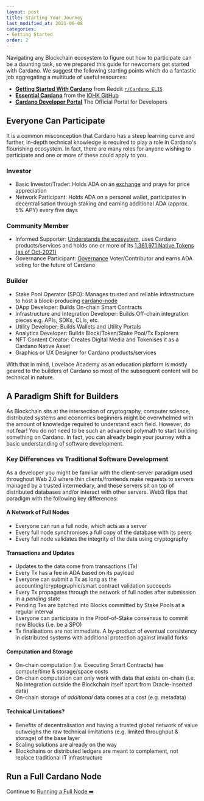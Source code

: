 ```yaml
---
layout: post
title: Starting Your Journey
last_modified_at: 2021-06-08
categories:
- Getting Started
order: 2
---
```


Navigating any Blockchain ecosystem to figure out how to participate can be a daunting task, so we prepared this guide for newcomers get started with Cardano. We suggest the following starting points which do a fantastic job aggregating a multitude of useful resources:
- [**Getting Started With Cardano**](https://www.reddit.com/r/Cardano_ELI5/wiki/index#wiki_getting_started_with_cardano) from Reddit [`r/Cardano_ELI5`](https://www.reddit.com/r/Cardano_ELI5)
- [**Essential Cardano**](https://github.com/input-output-hk/essential-cardano/blob/main/essential-cardano-list.md) from the [IOHK GitHub](https://github.com/input-output-hk)
- [**Cardano Developer Portal**](https://developers.cardano.org/) The Official Portal for Developers

## Everyone Can Participate
It is a common misconception that Cardano has a steep learning curve and further, in-depth technical knowledge is required to play a role in Cardano's flourishing ecosystem. In fact, there are many roles for anyone wishing to participate and one or more of these could apply to you. 

### Investor
- Basic Investor/Trader: Holds ADA on an [exchange](https://coinmarketcap.com/currencies/cardano/markets/) and prays for price appreciation 
- Network Participant: Holds ADA on a personal wallet, participates in decentralisation through staking and earning additional ADA (approx. 5% APY) every five days

### Community Member
- Informed Supporter: [Understands the ecosystem](https://github.com/input-output-hk/essential-cardano/blob/main/essential-cardano-list.md), uses Cardano products/services and holds one or more of its [1,361,971 Native Tokens (as of Oct-2021)](https://pool.pm/tokens)
- Governance Participant: [Governance](https://cardano.org/governance/) Voter/Contributor and earns ADA voting for the future of Cardano

### Builder
- Stake Pool Operator (SPO): Manages trusted and reliable infrastructure to host a block-producing [cardano-node](https://github.com/input-output-hk/cardano-node/)
- DApp Developer: Builds On-chain Smart Contracts
- Infrastructure and Integration Developer: Builds Off-chain integration pieces e.g. APIs, SDKs, CLIs, etc.
- Utility Developer: Builds Wallets and Utility Portals
- Analytics Developer: Builds Block/Token/Stake Pool/Tx Explorers 
- NFT Content Creator: Creates Digital Media and Tokenises it as a Cardano Native Asset
- Graphics or UX Designer for Cardano products/services

With that in mind, Lovelace Academy as an education platform is mostly geared to the builders of Cardano so most of the subsequent content will be technical in nature. 

## A Paradigm Shift for Builders
As Blockchain sits at the intersection of cryptography, computer science, distributed systems and economics beginners might be overwhelmed with the amount of knowledge required to understand each field. However, do not fear! You do not need to be such an advanced polymath to start building something on Cardano. In fact, you can already begin your journey with a basic understanding of software development.

### Key Differences vs Traditional Software Development
As a developer you might be familiar with the client-server paradigm used throughout Web 2.0 where thin clients/frontends make requests to servers managed by a trusted intermediary, and these servers sit on top of distributed databases and/or interact with other servers. Web3 flips that paradigm with the following key differences:

#### A Network of Full Nodes
- Everyone can run a full node, which acts as a server
- Every full node synchronises a full copy of the database with its peers
- Every full node validates the integrity of the data using cryptography

#### Transactions and Updates
- Updates to the data come from transactions (Tx)
- Every Tx has a fee in ADA based on its payload
- Everyone can submit a Tx as long as the accounting/cryptographic/smart contract validation succeeds
- Every Tx propagates through the network of full nodes after submission in a _pending_ state
- Pending Txs are batched into Blocks committed by Stake Pools at a regular interval
- Everyone can participate in the Proof-of-Stake consensus to commit new Blocks (i.e. be a SPO)
- Tx finalisations are not immediate. A by-product of eventual consistency in distributed systems with additional protection against invalid forks

#### Computation and Storage
- On-chain computation (i.e. Executing Smart Contracts) has compute/time & storage/space costs 
- On-chain computation can only work with data that exists on-chain (i.e. No integration outside the Blockchain itself apart from Oracle-inserted data)
- On-chain storage of _additional_ data comes at a cost (e.g. metadata)

#### Technical Limitations?
- Benefits of decentralisation and having a trusted global network of value outweighs the raw technical limitations (e.g. limited throughput & storage) of the base layer
- Scaling solutions are already on the way
- Blockchains or distributed ledgers are meant to complement, not replace traditional IT infrastructure

## Run a Full Cardano Node

Continue to [Running a Full Node ➡️](https://learn.lovelace.academy/getting-started/running-a-full-node/)